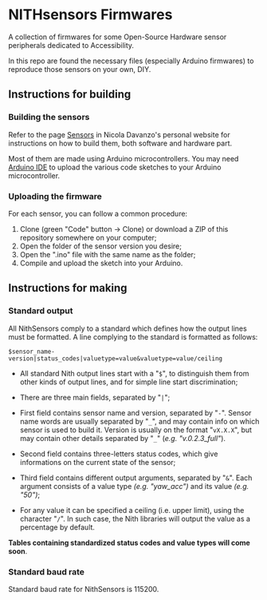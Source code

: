 # NITHsensors Firmwares

A collection of firmwares for some Open-Source Hardware sensor peripherals dedicated to Accessibility.

In this repo are found the necessary files (especially Arduino firmwares) to reproduce those sensors on your own, DIY.

## Instructions for building

### Building the sensors

Refer to the page [Sensors](https://neeqstock.github.io/sensors/) in Nicola Davanzo's personal website for instructions on how to build them, both software and hardware part.

Most of them are made using Arduino microcontrollers.
You may need [Arduino IDE](https://www.arduino.cc/en/software) to upload the various code sketches to your Arduino microcontroller.

### Uploading the firmware

For each sensor, you can follow a common procedure:

1. Clone (green "Code" button -> Clone) or download a ZIP of this repository somewhere on your computer;
2. Open the folder of the sensor version you desire;
3. Open the ".ino" file with the same name as the folder;
4. Compile and upload the sketch into your Arduino.

## Instructions for making

### Standard output

All NithSensors comply to a standard which defines how the output lines must be formatted. A line complying to the standard is formatted as follows:

``$sensor_name-version|status_codes|valuetype=value&valuetype=value/ceiling``

- All standard Nith output lines start with a "``$``", to distinguish them from other kinds of output lines, and for simple line start discrimination;

- There are three main fields, separated by  "``|``";

- First field contains sensor name and version, separated by "``-``". Sensor name words are usually separated by "``_``", and may contain info on which sensor is used to build it. Version is usually on the format "``vX.X.X``", but may contain other details separated by "``_``"  (*e.g. "v.0.2.3_full"*).

- Second field contains three-letters status codes, which give informations on the current state of the sensor;

- Third field contains different output arguments, separated by "``&``". Each argument consists of a value type *(e.g. "yaw_acc")* and its value *(e.g. "50")*;

- For any value it can be specified a ceiling (i.e. upper limit), using the character "``/``". In such case, the Nith libraries will output the value as a percentage by default. 

**Tables containing standardized status codes and value types will come soon**.

### Standard baud rate

Standard baud rate for NithSensors is 115200.
